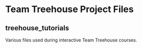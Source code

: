 # Team Treehouse Project Files
## treehouse_tutorials

Various files used during interactive Team Treehouse courses.
